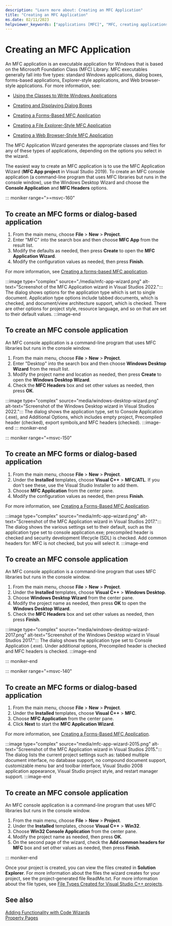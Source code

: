 ```yaml
---
description: "Learn more about: Creating an MFC Application"
title: "Creating an MFC Application"
ms.date: 02/11/2023
helpviewer_keywords: ["applications [MFC]", "MFC, creating applications", "MFC applications"]
---
```

# Creating an MFC Application

An MFC application is an executable application for Windows that is based on the Microsoft Foundation Class (MFC) Library. MFC executables generally fall into five types: standard Windows applications, dialog boxes, forms-based applications, Explorer-style applications, and Web browser-style applications. For more information, see:

- [Using the Classes to Write Windows Applications](../../mfc/using-the-classes-to-write-applications-for-windows.md)

- [Creating and Displaying Dialog Boxes](../../mfc/creating-and-displaying-dialog-boxes.md)

- [Creating a Forms-Based MFC Application](../../mfc/reference/creating-a-forms-based-mfc-application.md)

- [Creating a File Explorer-Style MFC Application](../../mfc/reference/creating-a-file-explorer-style-mfc-application.md)

- [Creating a Web Browser-Style MFC Application](../../mfc/reference/creating-a-web-browser-style-mfc-application.md)

The MFC Application Wizard generates the appropriate classes and files for any of these types of applications, depending on the options you select in the wizard.

The easiest way to create an MFC application is to use the MFC Application Wizard (**MFC App project** in Visual Studio 2019). To create an MFC console application (a command-line program that uses MFC libraries but runs in the console window), use the Windows Desktop Wizard and choose the **Console Application** and **MFC Headers** options.

::: moniker range=">=msvc-160"

## To create an MFC forms or dialog-based application

1. From the main menu, choose **File** > **New** > **Project**.
1. Enter "MFC" into the search box and then choose **MFC App** from the result list.
1. Modify the defaults as needed, then press **Create** to open the **MFC Application Wizard**.
1. Modify the configuration values as needed, then press **Finish**.

For more information, see [Creating a forms-based MFC application](creating-a-forms-based-mfc-application.md).

:::image type="complex" source="./media/mfc-app-wizard.png" alt-text="Screenshot of the MFC Application wizard in Visual Studios 2022.":::
The dialog shows options for the application type which is set to single document. Application type options include tabbed documents, which is checked, and document/view architecture support, which is checked. There are other options for project style, resource language, and so on that are set to their default values.
:::image-end

## To create an MFC console application

An MFC console application is a command-line program that uses MFC libraries but runs in the console window.

1. From the main menu, choose **File** > **New** > **Project**.
1. Enter "Desktop" into the search box and then choose **Windows Desktop Wizard** from the result list.
1. Modify the project name and location as needed, then press **Create** to open the **Windows Desktop Wizard**.
1. Check the **MFC Headers** box and set other values as needed, then press **OK**.

:::image type="complex" source="media/windows-desktop-wizard.png" alt-text="Screenshot of the Windows Desktop wizard in Visual Studios 2022.":::
The dialog shows the application type, set to Console Application (.exe), and Additional Options, which includes empty project, Precompiled header (checked), export symbols,and MFC headers (checked).
:::image-end
::: moniker-end

::: moniker range="=msvc-150"

## To create an MFC forms or dialog-based application

1. From the main menu, choose **File** > **New** > **Project**.
1. Under the **Installed** templates, choose **Visual C++** > **MFC/ATL**. If you don't see these, use the Visual Studio Installer to add them.
1. Choose **MFC Application** from the center pane.
1. Modify the configuration values as needed, then press **Finish**.

For more information, see [Creating a Forms-Based MFC Application](creating-a-forms-based-mfc-application.md).

:::image type="complex" source="media/mfc-app-wizard.png" alt-text="Screenshot of the MFC Application wizard in Visual Studios 2017.":::
The dialog shows the various settings set to their default, such as the application type set to console application.exe; precompiled header is checked and security development lifecycle (SDL) is checked. Add common headers for: MFC is not checked, but you will select it.
:::image-end

## To create an MFC console application

An MFC console application is a command-line program that uses MFC libraries but runs in the console window.

1. From the main menu, choose **File** > **New** > **Project**.
1. Under the **Installed** templates, choose **Visual C++** > **Windows Desktop**.
1. Choose **Windows Desktop Wizard** from the center pane.
1. Modify the project name as needed, then press **OK** to open the **Windows Desktop Wizard**.
1. Check the **MFC Headers** box and set other values as needed, then press **Finish**.

:::image type="complex" source="media/windows-desktop-wizard-2017.png" alt-text="Screenshot of the Windows Desktop wizard in Visual Studios 2017.":::
The dialog shows the application type set to Console Application (.exe). Under additional options, Precompiled header is checked and MFC headers is checked.
:::image-end

::: moniker-end

::: moniker range="=msvc-140"

## To create an MFC forms or dialog-based application

1. From the main menu, choose **File** > **New** > **Project**.
1. Under the **Installed** templates, choose **Visual C++** > **MFC**.
1. Choose **MFC Application** from the center pane.
1. Click **Next** to start the **MFC Application Wizard**.

For more information, see [Creating a Forms-Based MFC Application](creating-a-forms-based-mfc-application.md).

:::image type="complex" source="media/mfc-app-wizard-2015.png" alt-text="Screenshot of the MFC Application wizard in Visual Studios 2015.":::
The dialog lists the current project settings such as: tabbed multiple document interface, no database support, no compound document support, customizable menu bar and toolbar interface, Visual Studio 2008 application appearance, Visual Studio project style, and restart manager support.
:::image-end

## To create an MFC console application

An MFC console application is a command-line program that uses MFC libraries but runs in the console window.

1. From the main menu, choose **File** > **New** > **Project**.
1. Under the **Installed** templates, choose **Visual C++** > **Win32**.
1. Choose **Win32 Console Application** from the center pane.
1. Modify the project name as needed, then press **OK**.
1. On the second page of the wizard, check the **Add common headers for MFC** box and set other values as needed, then press **Finish**.

::: moniker-end

Once your project is created, you can view the files created in **Solution Explorer**. For more information about the files the wizard creates for your project, see the project-generated file ReadMe.txt. For more information about the file types, see [File Types Created for Visual Studio C++ projects](../../build/reference/file-types-created-for-visual-cpp-projects.md).

## See also

[Adding Functionality with Code Wizards](../../ide/adding-functionality-with-code-wizards-cpp.md)\
[Property Pages](../../build/reference/property-pages-visual-cpp.md)
